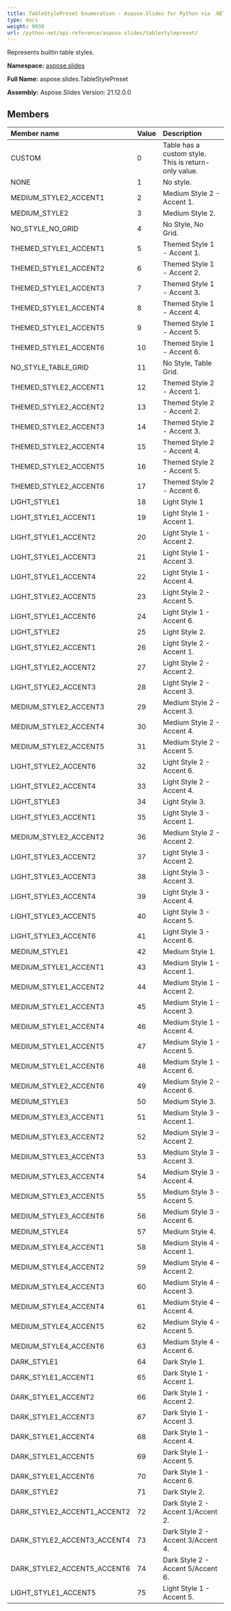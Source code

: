 ```yaml
---
title: TableStylePreset Enumeration - Aspose.Slides for Python via .NET - API Reference
type: docs
weight: 9930
url: /python-net/api-reference/aspose.slides/tablestylepreset/
---
```


Represents builtin table styles.

**Namespace:** [aspose.slides](/python-net/api-reference/aspose.slides/)

**Full Name:** aspose.slides.TableStylePreset

**Assembly:**  Aspose.Slides Version: 21.12.0.0

## **Members**
|**Member name**|**Value**|**Description**|
| :- | :- | :- |
|CUSTOM|0|Table has a custom style.<br/>            This is return-only value.|
|NONE|1|No style.|
|MEDIUM_STYLE2_ACCENT1|2|Medium Style 2 - Accent 1.|
|MEDIUM_STYLE2|3|Medium Style 2.|
|NO_STYLE_NO_GRID|4|No Style, No Grid.|
|THEMED_STYLE1_ACCENT1|5|Themed Style 1 - Accent 1.|
|THEMED_STYLE1_ACCENT2|6|Themed Style 1 - Accent 2.|
|THEMED_STYLE1_ACCENT3|7|Themed Style 1 - Accent 3.|
|THEMED_STYLE1_ACCENT4|8|Themed Style 1 - Accent 4.|
|THEMED_STYLE1_ACCENT5|9|Themed Style 1 - Accent 5.|
|THEMED_STYLE1_ACCENT6|10|Themed Style 1 - Accent 6.|
|NO_STYLE_TABLE_GRID|11|No Style, Table Grid.|
|THEMED_STYLE2_ACCENT1|12|Themed Style 2 - Accent 1.|
|THEMED_STYLE2_ACCENT2|13|Themed Style 2 - Accent 2.|
|THEMED_STYLE2_ACCENT3|14|Themed Style 2 - Accent 3.|
|THEMED_STYLE2_ACCENT4|15|Themed Style 2 - Accent 4.|
|THEMED_STYLE2_ACCENT5|16|Themed Style 2 - Accent 5.|
|THEMED_STYLE2_ACCENT6|17|Themed Style 2 - Accent 6.|
|LIGHT_STYLE1|18|Light Style 1|
|LIGHT_STYLE1_ACCENT1|19|Light Style 1 - Accent 1.|
|LIGHT_STYLE1_ACCENT2|20|Light Style 1 - Accent 2.|
|LIGHT_STYLE1_ACCENT3|21|Light Style 1 - Accent 3.|
|LIGHT_STYLE1_ACCENT4|22|Light Style 1 - Accent 4.|
|LIGHT_STYLE2_ACCENT5|23|Light Style 2 - Accent 5.|
|LIGHT_STYLE1_ACCENT6|24|Light Style 1 - Accent 6.|
|LIGHT_STYLE2|25|Light Style 2.|
|LIGHT_STYLE2_ACCENT1|26|Light Style 2 - Accent 1.|
|LIGHT_STYLE2_ACCENT2|27|Light Style 2 - Accent 2.|
|LIGHT_STYLE2_ACCENT3|28|Light Style 2 - Accent 3.|
|MEDIUM_STYLE2_ACCENT3|29|Medium Style 2 - Accent 3.|
|MEDIUM_STYLE2_ACCENT4|30|Medium Style 2 - Accent 4.|
|MEDIUM_STYLE2_ACCENT5|31|Medium Style 2 - Accent 5.|
|LIGHT_STYLE2_ACCENT6|32|Light Style 2 - Accent 6.|
|LIGHT_STYLE2_ACCENT4|33|Light Style 2 - Accent 4.|
|LIGHT_STYLE3|34|Light Style 3.|
|LIGHT_STYLE3_ACCENT1|35|Light Style 3 - Accent 1.|
|MEDIUM_STYLE2_ACCENT2|36|Medium Style 2 - Accent 2.|
|LIGHT_STYLE3_ACCENT2|37|Light Style 3 - Accent 2.|
|LIGHT_STYLE3_ACCENT3|38|Light Style 3 - Accent 3.|
|LIGHT_STYLE3_ACCENT4|39|Light Style 3 - Accent 4.|
|LIGHT_STYLE3_ACCENT5|40|Light Style 3 - Accent 5.|
|LIGHT_STYLE3_ACCENT6|41|Light Style 3 - Accent 6.|
|MEDIUM_STYLE1|42|Medium Style 1.|
|MEDIUM_STYLE1_ACCENT1|43|Medium Style 1 - Accent 1.|
|MEDIUM_STYLE1_ACCENT2|44|Medium Style 1 - Accent 2.|
|MEDIUM_STYLE1_ACCENT3|45|Medium Style 1 - Accent 3.|
|MEDIUM_STYLE1_ACCENT4|46|Medium Style 1 - Accent 4.|
|MEDIUM_STYLE1_ACCENT5|47|Medium Style 1 - Accent 5.|
|MEDIUM_STYLE1_ACCENT6|48|Medium Style 1 - Accent 6.|
|MEDIUM_STYLE2_ACCENT6|49|Medium Style 2 - Accent 6.|
|MEDIUM_STYLE3|50|Medium Style 3.|
|MEDIUM_STYLE3_ACCENT1|51|Medium Style 3 - Accent 1.|
|MEDIUM_STYLE3_ACCENT2|52|Medium Style 3 - Accent 2.|
|MEDIUM_STYLE3_ACCENT3|53|Medium Style 3 - Accent 3.|
|MEDIUM_STYLE3_ACCENT4|54|Medium Style 3 - Accent 4.|
|MEDIUM_STYLE3_ACCENT5|55|Medium Style 3 - Accent 5.|
|MEDIUM_STYLE3_ACCENT6|56|Medium Style 3 - Accent 6.|
|MEDIUM_STYLE4|57|Medium Style 4.|
|MEDIUM_STYLE4_ACCENT1|58|Medium Style 4 - Accent 1.|
|MEDIUM_STYLE4_ACCENT2|59|Medium Style 4 - Accent 2.|
|MEDIUM_STYLE4_ACCENT3|60|Medium Style 4 - Accent 3.|
|MEDIUM_STYLE4_ACCENT4|61|Medium Style 4 - Accent 4.|
|MEDIUM_STYLE4_ACCENT5|62|Medium Style 4 - Accent 5.|
|MEDIUM_STYLE4_ACCENT6|63|Medium Style 4 - Accent 6.|
|DARK_STYLE1|64|Dark Style 1.|
|DARK_STYLE1_ACCENT1|65|Dark Style 1 - Accent 1.|
|DARK_STYLE1_ACCENT2|66|Dark Style 1 - Accent 2.|
|DARK_STYLE1_ACCENT3|67|Dark Style 1 - Accent 3.|
|DARK_STYLE1_ACCENT4|68|Dark Style 1 - Accent 4.|
|DARK_STYLE1_ACCENT5|69|Dark Style 1 - Accent 5.|
|DARK_STYLE1_ACCENT6|70|Dark Style 1 - Accent 6.|
|DARK_STYLE2|71|Dark Style 2.|
|DARK_STYLE2_ACCENT1_ACCENT2|72|Dark Style 2 - Accent 1/Accent 2.|
|DARK_STYLE2_ACCENT3_ACCENT4|73|Dark Style 2 - Accent 3/Accent 4.|
|DARK_STYLE2_ACCENT5_ACCENT6|74|Dark Style 2 - Accent 5/Accent 6.|
|LIGHT_STYLE1_ACCENT5|75|Light Style 1 - Accent 5.|

